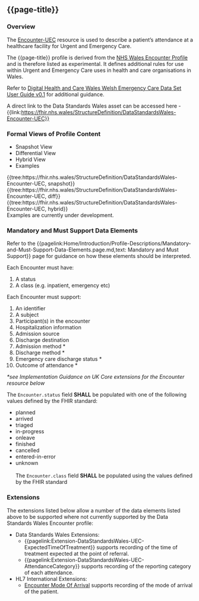 <div class="warning"><span class="ExperiWarn"></span></div>

## {{page-title}}

### Overview
The [Encounter-UEC](https://www.hl7.org/fhir/r4/encounter.html) resource is used to describe a patient’s attendance at a healthcare facility for Urgent and Emergency Care.

The {{page-title}} profile is derived from the [NHS Wales Encounter Profile]({{pagelink:Home/FHIR-Assets/Profiles-and-Extensions/Profiles/DataStandardsWales-Encounter.page.md}}) and is therefore listed as experimental. It defines additional rules for use within Urgent and Emergency Care uses in health and care organisations in Wales.

Refer to [Digital Health and Care Wales Welsh Emergency Care Data Set User Guide v0.1](https://dhcw.nhs.wales/data/information-standards/data-standards/data-standards-files/20250123-wecds-user-guide-v1-00-final-published-pdf/) for additional guidance.

A direct link to the Data Standards Wales asset can be accessed here - {{link:https://fhir.nhs.wales/StructureDefinition/DataStandardsWales-Encounter-UEC}}

### Formal Views of Profile Content
<div class="tab-wrap">
  <ul class="tab-head">
    <li class="tablink tab-active" onclick="openCity(this,'tabsnap')" data-target="tabsnap">
      Snapshot View
    </li>
    <li class="tablink" onclick="openCity(this,'tabdiff')" data-target="tabdiff">
      Differential View
    </li>
    <li class="tablink" onclick="openCity(this,'tabhybrid')" data-target="tabhybrid">
      Hybrid View
    </li>
    <li class="tablink" onclick="openCity(this,'tabeg')" data-target="tabeg">
      Examples
    </li>    
  </ul>
  <div class="tab-main">
    <div id="tabsnap" class="tabcontent active">      
      {{tree:https://fhir.nhs.wales/StructureDefinition/DataStandardsWales-Encounter-UEC, snapshot}}
    </div>
    <div id="tabdiff" class="tabcontent">
      {{tree:https://fhir.nhs.wales/StructureDefinition/DataStandardsWales-Encounter-UEC, diff}}
  </div>
    <div id="tabhybrid" class="tabcontent">
      {{tree:https://fhir.nhs.wales/StructureDefinition/DataStandardsWales-Encounter-UEC, hybrid}}
  </div>
  <div id="tabeg" class="tabcontent">
  Examples are currently under development.
  </div>    
</div>

### Mandatory and Must Support Data Elements
Refer to the {{pagelink:Home/Introduction/Profile-Descriptions/Mandatory-and-Must-Support-Data-Elements.page.md,text: Mandatory and Must Support}} page for guidance on how these elements should be interpreted.
 
Each Encounter must have:
1. A status
1. A class (e.g. inpatient, emergency etc)

Each Encounter must support:
1. An identifier
1. A subject
1. Participant(s) in the encounter
1. Hospitalization information
1. Admission source
1. Discharge destination
1. Admission method *
1. Discharge method *
1. Emergency care discharge status *
1. Outcome of attendance *

_*see Implementation Guidance on UK Core extensions for the Encounter resource below_

The `Encounter.status` field **SHALL** be populated with one of the following values defined by the FHIR standard:  
  * planned 
  * arrived
  * triaged
  * in-progress
  * onleave
  * finished
  * cancelled
  * entered-in-error
  * unknown
<br><br>
The `Encounter.class` field **SHALL** be populated using the values defined by the FHIR standard

### Extensions
The extensions listed below allow a number of the data elements listed above to be supported where not currently supported by the Data Standards Wales Encounter profile:
* Data Standards Wales Extensions:
    * {{pagelink:Extension-DataStandardsWales-UEC-ExpectedTimeOfTreatment}} supports recording of the time of treatment expected at the point of referral.
    * {{pagelink:Extension-DataStandardsWales-UEC-AttendanceCategory}} supports recording of the reporting category of each attendance.
* HL7 International Extensions:
    * [Encounter Mode Of Arrival](https://hl7.org/fhir/R4/extension-encounter-modeofarrival.html) supports recording of the mode of arrival of the patient.
<br><br>
